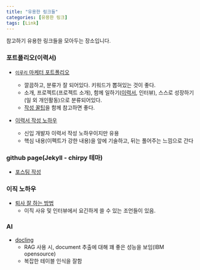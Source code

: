 ```yaml
---
title: "유용한 링크들"
categories: [유용한 링크]
tags: [Link]
---
```


참고하기 유용한 링크들을 모아두는 장소입니다.

### 포트폴리오(이력서)

- [`이루리` 마케터 포트폴리오](https://yirul.notion.site/Luri-Lee-db44809a959a4d2ba42abd43701d0a0c)
  - 깔끔하고, 분류가 잘 되어있다. 키워드가 뽑혀있는 것이 좋다.
  - 소개, 프로젝트(프로젝트 소개), 함께 일하기([이력서](https://yirul.notion.site/0597745d82854099a772c2811ccba5d8), 인터뷰), 스스로 성장하기(일 외 개인활동)으로 분류되어있다.
  - [작성 꿀팁](https://readndo.co.kr/interview-notion-portfolio/?gad_source=1)을 함께 참고하면 좋다.
  
- [이력서 작성 노하우](https://yozm.wishket.com/magazine/detail/2648/)
  - 신입 개발자 이력서 작성 노하우이지만 유용
  - 핵심 내용(이펙트가 강한 내용)을 앞에 기술하고, 뒤는 풀어주는 느낌으로 간다

### github page(Jekyll - chirpy 테마)

- [포스팅 작성](https://jeeklee.github.io/posts/%EB%B2%88%EC%97%AD-Chirpy-%ED%8F%AC%EC%8A%A4%ED%8C%85-%EC%9E%91%EC%84%B1/)

### 이직 노하우

- [퇴사 잘 하는 방법](https://www.robertwalters.co.kr/insights/career-advice/blog/interview-reason-job-change.html)
  - 이직 사유 및 인터뷰에서 요긴하게 쓸 수 있는 조언들이 있음.

### AI

- [docling](https://github.com/DS4SD/docling?tab=readme-ov-file)
  - RAG 사용 시, document 추출에 대해 꽤 좋은 성능을 보임(IBM opensource)
  - 복잡한 테이블 인식을 잘함 
